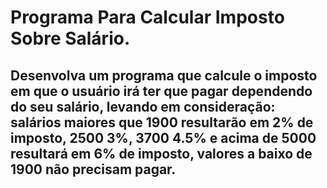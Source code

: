 # Programa Para Calcular Imposto Sobre Salário.

## Desenvolva um programa que calcule o imposto em que o usuário irá ter que pagar dependendo do seu salário, levando em consideração: salários maiores que 1900 resultarão em 2% de imposto, 2500 3%, 3700 4.5% e acima de 5000 resultará em 6% de imposto, valores a baixo de 1900 não precisam pagar.
